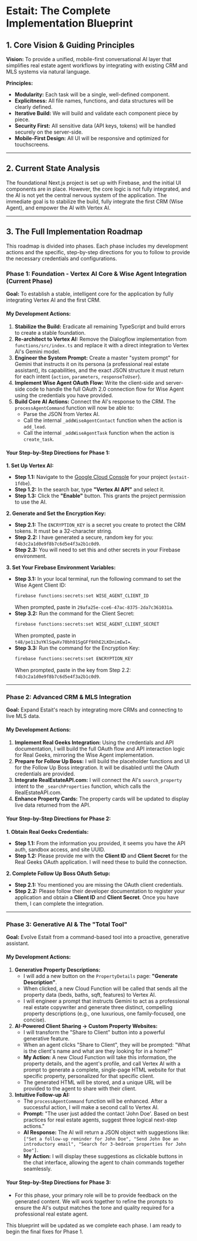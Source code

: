 # Estait: The Complete Implementation Blueprint

## 1. Core Vision & Guiding Principles

**Vision:** To provide a unified, mobile-first conversational AI layer that simplifies real estate agent workflows by integrating with existing CRM and MLS systems via natural language.

**Principles:**
-   **Modularity:** Each task will be a single, well-defined component.
-   **Explicitness:** All file names, functions, and data structures will be clearly defined.
-   **Iterative Build:** We will build and validate each component piece by piece.
-   **Security First:** All sensitive data (API keys, tokens) will be handled securely on the server-side.
-   **Mobile-First Design:** All UI will be responsive and optimized for touchscreens.

---

## 2. Current State Analysis

The foundational Next.js project is set up with Firebase, and the initial UI components are in place. However, the core logic is not fully integrated, and the AI is not yet the central nervous system of the application. The immediate goal is to stabilize the build, fully integrate the first CRM (Wise Agent), and empower the AI with Vertex AI.

---

## 3. The Full Implementation Roadmap

This roadmap is divided into phases. Each phase includes my development actions and the specific, step-by-step directions for you to follow to provide the necessary credentials and configurations.

### **Phase 1: Foundation - Vertex AI Core & Wise Agent Integration (Current Phase)**

**Goal:** To establish a stable, intelligent core for the application by fully integrating Vertex AI and the first CRM.

#### **My Development Actions:**
1.  **Stabilize the Build:** Eradicate all remaining TypeScript and build errors to create a stable foundation.
2.  **Re-architect to Vertex AI:** Remove the Dialogflow implementation from `functions/src/index.ts` and replace it with a direct integration to Vertex AI's Gemini model.
3.  **Engineer the System Prompt:** Create a master "system prompt" for Gemini that instructs it on its persona (a professional real estate assistant), its capabilities, and the exact JSON structure it must return for each intent (`action`, `parameters`, `responseToUser`).
4.  **Implement Wise Agent OAuth Flow:** Write the client-side and server-side code to handle the full OAuth 2.0 connection flow for Wise Agent using the credentials you have provided.
5.  **Build Core AI Actions:** Connect the AI's response to the CRM. The `processAgentCommand` function will now be able to:
    *   Parse the JSON from Vertex AI.
    *   Call the internal `_addWiseAgentContact` function when the action is `add_lead`.
    *   Call the internal `_addWiseAgentTask` function when the action is `create_task`.

#### **Your Step-by-Step Directions for Phase 1:**

**1. Set Up Vertex AI:**
   - **Step 1.1:** Navigate to the [Google Cloud Console](https://console.cloud.google.com/) for your project (`estait-1fdbe`).
   - **Step 1.2:** In the search bar, type **"Vertex AI API"** and select it.
   - **Step 1.3:** Click the **"Enable"** button. This grants the project permission to use the AI.

**2. Generate and Set the Encryption Key:**
   - **Step 2.1:** The `ENCRYPTION_KEY` is a secret you create to protect the CRM tokens. It must be a 32-character string.
   - **Step 2.2:** I have generated a secure, random key for you: `f4b3c2a1d0e9f8b7c6d5e4f3a2b1c0d9`.
   - **Step 2.3:** You will need to set this and other secrets in your Firebase environment.

**3. Set Your Firebase Environment Variables:**
   - **Step 3.1:** In your local terminal, run the following command to set the Wise Agent Client ID:
     ```bash
     firebase functions:secrets:set WISE_AGENT_CLIENT_ID
     ```
     When prompted, paste in `29afa25e-cce6-47ac-8375-2da7c361031a`.
   - **Step 3.2:** Run the command for the Client Secret:
     ```bash
     firebase functions:secrets:set WISE_AGENT_CLIENT_SECRET
     ```
     When prompted, paste in `t48/pe1i3uYKlSqwXv70bh91SgGFf9XhE2LKDnimEwI=`.
   - **Step 3.3:** Run the command for the Encryption Key:
     ```bash
     firebase functions:secrets:set ENCRYPTION_KEY
     ```
     When prompted, paste in the key from Step 2.2: `f4b3c2a1d0e9f8b7c6d5e4f3a2b1c0d9`.

---

### **Phase 2: Advanced CRM & MLS Integration**

**Goal:** Expand Estait's reach by integrating more CRMs and connecting to live MLS data.

#### **My Development Actions:**
1.  **Implement Real Geeks Integration:** Using the credentials and API documentation, I will build the full OAuth flow and API interaction logic for Real Geeks, mirroring the Wise Agent implementation.
2.  **Prepare for Follow Up Boss:** I will build the placeholder functions and UI for the Follow Up Boss integration. It will be disabled until the OAuth credentials are provided.
3.  **Integrate RealEstateAPI.com:** I will connect the AI's `search_property` intent to the `_searchProperties` function, which calls the RealEstateAPI.com.
4.  **Enhance Property Cards:** The property cards will be updated to display live data returned from the API.

#### **Your Step-by-Step Directions for Phase 2:**

**1. Obtain Real Geeks Credentials:**
   - **Step 1.1:** From the information you provided, it seems you have the API auth, sandbox access, and site UUID.
   - **Step 1.2:** Please provide me with the **Client ID** and **Client Secret** for the Real Geeks OAuth application. I will need these to build the connection.

**2. Complete Follow Up Boss OAuth Setup:**
   - **Step 2.1:** You mentioned you are missing the OAuth client credentials.
   - **Step 2.2:** Please follow their developer documentation to register your application and obtain a **Client ID** and **Client Secret**. Once you have them, I can complete the integration.

---

### **Phase 3: Generative AI & The "Total Tool"**

**Goal:** Evolve Estait from a command-based tool into a proactive, generative assistant.

#### **My Development Actions:**
1.  **Generative Property Descriptions:**
    -   I will add a new button on the `PropertyDetails` page: **"Generate Description"**.
    -   When clicked, a new Cloud Function will be called that sends all the property data (beds, baths, sqft, features) to Vertex AI.
    -   I will engineer a prompt that instructs Gemini to act as a professional real estate copywriter and generate three distinct, compelling property descriptions (e.g., one luxurious, one family-focused, one concise).
2.  **AI-Powered Client Sharing -> Custom Property Websites:**
    -   I will transform the "Share to Client" button into a powerful generative feature.
    -   When an agent clicks "Share to Client", they will be prompted: "What is the client's name and what are they looking for in a home?"
    -   **My Action:** A new Cloud Function will take this information, the property details, and the agent's profile, and call Vertex AI with a prompt to generate a complete, single-page HTML website for that specific property, personalized for that specific client.
    -   The generated HTML will be stored, and a unique URL will be provided to the agent to share with their client.
3.  **Intuitive Follow-up AI:**
    -   The `processAgentCommand` function will be enhanced. After a successful action, I will make a second call to Vertex AI.
    -   **Prompt:** "The user just added the contact 'John Doe'. Based on best practices for real estate agents, suggest three logical next-step actions."
    -   **AI Response:** The AI will return a JSON object with suggestions like: `["Set a follow-up reminder for John Doe", "Send John Doe an introductory email", "Search for 3-bedroom properties for John Doe"]`.
    -   **My Action:** I will display these suggestions as clickable buttons in the chat interface, allowing the agent to chain commands together seamlessly.

#### **Your Step-by-Step Directions for Phase 3:**

-   For this phase, your primary role will be to provide feedback on the generated content. We will work together to refine the prompts to ensure the AI's output matches the tone and quality required for a professional real estate agent.

This blueprint will be updated as we complete each phase. I am ready to begin the final fixes for Phase 1.
